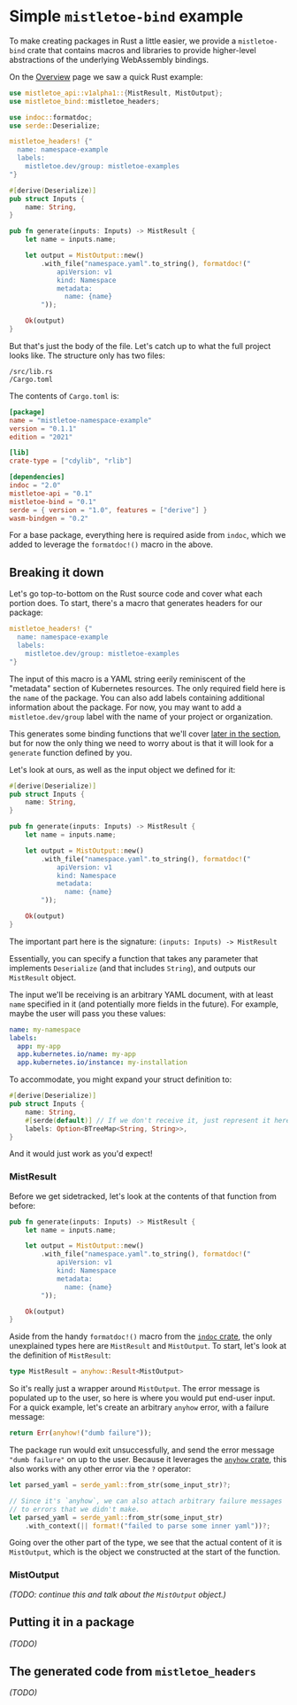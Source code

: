 # Simple `mistletoe-bind` example

To make creating packages in Rust a little easier, we provide a `mistletoe-bind` crate that contains macros and libraries to provide higher-level abstractions of the underlying WebAssembly bindings.

On the [Overview](../../overview.html) page we saw a quick Rust example:

```rust
use mistletoe_api::v1alpha1::{MistResult, MistOutput};
use mistletoe_bind::mistletoe_headers;

use indoc::formatdoc;
use serde::Deserialize;

mistletoe_headers! {"
  name: namespace-example
  labels:
    mistletoe.dev/group: mistletoe-examples
"}

#[derive(Deserialize)]
pub struct Inputs {
    name: String,
}

pub fn generate(inputs: Inputs) -> MistResult {
    let name = inputs.name;

    let output = MistOutput::new()
        .with_file("namespace.yaml".to_string(), formatdoc!("
            apiVersion: v1
            kind: Namespace
            metadata:
              name: {name}
        "));

    Ok(output)
}
```

But that's just the body of the file.  Let's catch up to what the full project looks like.  The structure only has two files:
```
/src/lib.rs
/Cargo.toml
```

The contents of `Cargo.toml` is:

```toml
[package]
name = "mistletoe-namespace-example"
version = "0.1.1"
edition = "2021"

[lib]
crate-type = ["cdylib", "rlib"]

[dependencies]
indoc = "2.0"
mistletoe-api = "0.1"
mistletoe-bind = "0.1"
serde = { version = "1.0", features = ["derive"] }
wasm-bindgen = "0.2"
```

For a base package, everything here is required aside from `indoc`, which we added to leverage the `formatdoc!()` macro in the above.

## Breaking it down

Let's go top-to-bottom on the Rust source code and cover what each portion does.  To start, there's a macro that generates headers for our package:

```rust
mistletoe_headers! {"
  name: namespace-example
  labels:
    mistletoe.dev/group: mistletoe-examples
"}
```

The input of this macro is a YAML string eerily reminiscent of the "metadata" section of Kubernetes resources.  The only required field here is the `name` of the package.  You can also add labels containing additional information about the package.  For now, you may want to add a `mistletoe.dev/group` label with the name of your project or organization.

This generates some binding functions that we'll cover [later in the section](./simple-mistletoe-bind-example.html#the-generated-code-from-mistletoe_headers), but for now the only thing we need to worry about is that it will look for a `generate` function defined by you.

Let's look at ours, as well as the input object we defined for it:

```rust
#[derive(Deserialize)]
pub struct Inputs {
    name: String,
}

pub fn generate(inputs: Inputs) -> MistResult {
    let name = inputs.name;

    let output = MistOutput::new()
        .with_file("namespace.yaml".to_string(), formatdoc!("
            apiVersion: v1
            kind: Namespace
            metadata:
              name: {name}
        "));

    Ok(output)
}
```

The important part here is the signature: `(inputs: Inputs) -> MistResult`

Essentially, you can specify a function that takes any parameter that implements `Deserialize` (and that includes `String`), and outputs our `MistResult` object.

The input we'll be receiving is an arbitrary YAML document, with at least `name` specified in it (and potentially more fields in the future).  For example, maybe the user will pass you these values:

```yaml
name: my-namespace
labels:
  app: my-app
  app.kubernetes.io/name: my-app
  app.kubernetes.io/instance: my-installation
```

To accommodate, you might expand your struct definition to:

```rust
#[derive(Deserialize)]
pub struct Inputs {
    name: String,
    #[serde(default)] // If we don't receive it, just represent it here as `None`
    labels: Option<BTreeMap<String, String>>,
}
```

And it would just work as you'd expect!

### MistResult

Before we get sidetracked, let's look at the contents of that function from before:

```rust
pub fn generate(inputs: Inputs) -> MistResult {
    let name = inputs.name;

    let output = MistOutput::new()
        .with_file("namespace.yaml".to_string(), formatdoc!("
            apiVersion: v1
            kind: Namespace
            metadata:
              name: {name}
        "));

    Ok(output)
}
```

Aside from the handy `formatdoc!()` macro from the [`indoc` crate](https://crates.io/crates/indoc), the only unexplained types here are `MistResult` and `MistOutput`.  To start, let's look at the definition of `MistResult`:

```rust
type MistResult = anyhow::Result<MistOutput>
```

So it's really just a wrapper around `MistOutput`.  The error message is populated up to the user, so here is where you would put end-user input.  For a quick example, let's create an arbitrary `anyhow` error, with a failure message:

```rust
return Err(anyhow!("dumb failure"));
```

The package run would exit unsuccessfully, and send the error message `"dumb failure"` on up to the user.  Because it leverages the [`anyhow` crate](https://crates.io/crates/anyhow), this also works with any other error via the `?` operator:

```rust
let parsed_yaml = serde_yaml::from_str(some_input_str)?;

// Since it's `anyhow`, we can also attach arbitrary failure messages
// to errors that we didn't make.
let parsed_yaml = serde_yaml::from_str(some_input_str)
    .with_context(|| format!("failed to parse some inner yaml"))?;
```

Going over the other part of the type, we see that the actual content of it is `MistOutput`, which is the object we constructed at the start of the function.

### MistOutput

*(TODO: continue this and talk about the `MistOutput` object.)*

## Putting it in a package

*(TODO)*

## The generated code from `mistletoe_headers`

*(TODO)*
